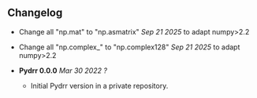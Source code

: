 Changelog
---------

* Change all "np.mat" to "np.asmatrix" *Sep 21 2025* to adapt numpy>2.2

* Change all "np.complex_" to "np.complex128" *Sep 21 2025* to adapt numpy>2.2

* **Pydrr 0.0.0** *Mar 30 2022 ?*
    * Initial Pydrr version in a private repository.
